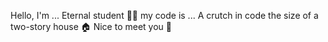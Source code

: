 Hello, I'm ...
Eternal student 👨‍🎓
my code is ...
A crutch in code the size of a two-story house 🏠
Nice to meet you 👋
